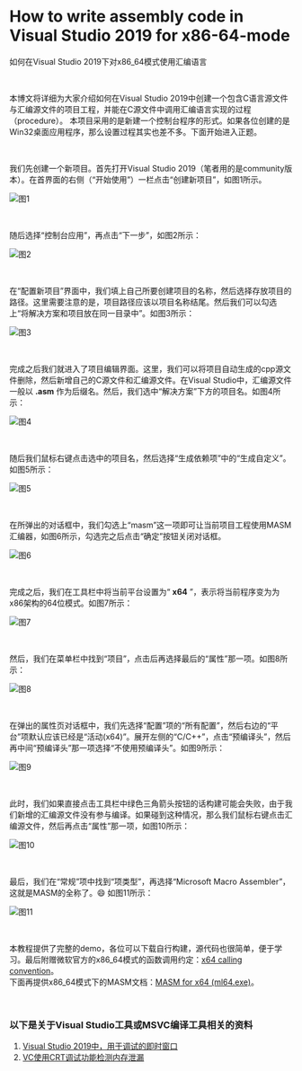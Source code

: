 # How to write assembly code in Visual Studio 2019 for x86-64-mode
如何在Visual Studio 2019下对x86_64模式使用汇编语言

<br />

本博文将详细为大家介绍如何在Visual Studio 2019中创建一个包含C语言源文件与汇编源文件的项目工程，并能在C源文件中调用汇编语言实现的过程（procedure）。
本项目采用的是新建一个控制台程序的形式。如果各位创建的是Win32桌面应用程序，那么设置过程其实也差不多。下面开始进入正题。

<br />

我们先创建一个新项目。首先打开Visual Studio 2019（笔者用的是community版本）。在首界面的右侧（“开始使用”）一栏点击“创建新项目”，如图1所示。

![图1](https://github.com/zenny-chen/How-to-write-assembly-code-in-Visual-Studio-2019-for-x86-64-mode/blob/master/1.JPG)

<br />

随后选择“控制台应用”，再点击“下一步”，如图2所示：

![图2](https://github.com/zenny-chen/How-to-write-assembly-code-in-Visual-Studio-2019-for-x86-64-mode/blob/master/2.JPG)

<br />

在“配置新项目”界面中，我们填上自己所要创建项目的名称，然后选择存放项目的路径。这里需要注意的是，项目路径应该以项目名称结尾。然后我们可以勾选上“将解决方案和项目放在同一目录中”。如图3所示：

![图3](https://github.com/zenny-chen/How-to-write-assembly-code-in-Visual-Studio-2019-for-x86-64-mode/blob/master/3.JPG)

<br />

完成之后我们就进入了项目编辑界面。这里，我们可以将项目自动生成的cpp源文件删除，然后新增自己的C源文件和汇编源文件。在Visual Studio中，汇编源文件一般以 **.asm** 作为后缀名。然后，我们选中“解决方案”下方的项目名。如图4所示：

![图4](https://github.com/zenny-chen/How-to-write-assembly-code-in-Visual-Studio-2019-for-x86-64-mode/blob/master/4.JPG)

<br />

随后我们鼠标右键点击选中的项目名，然后选择“生成依赖项”中的“生成自定义”。如图5所示：

![图5](https://github.com/zenny-chen/How-to-write-assembly-code-in-Visual-Studio-2019-for-x86-64-mode/blob/master/5.JPG)

<br />

在所弹出的对话框中，我们勾选上“masm”这一项即可让当前项目工程使用MASM汇编器，如图6所示，勾选完之后点击“确定”按钮关闭对话框。

![图6](https://github.com/zenny-chen/How-to-write-assembly-code-in-Visual-Studio-2019-for-x86-64-mode/blob/master/6.JPG)

<br />

完成之后，我们在工具栏中将当前平台设置为“ **x64** ”，表示将当前程序变为为x86架构的64位模式。如图7所示：

![图7](https://github.com/zenny-chen/How-to-write-assembly-code-in-Visual-Studio-2019-for-x86-64-mode/blob/master/7.JPG)

<br />

然后，我们在菜单栏中找到“项目”，点击后再选择最后的“属性”那一项。如图8所示：

![图8](https://github.com/zenny-chen/How-to-write-assembly-code-in-Visual-Studio-2019-for-x86-64-mode/blob/master/8.JPG)

<br />

在弹出的属性页对话框中，我们先选择“配置”项的“所有配置”，然后右边的“平台”项默认应该已经是“活动(x64)”。展开左侧的“C/C++”，点击“预编译头”，然后再中间“预编译头”那一项选择“不使用预编译头”。如图9所示：

![图9](https://github.com/zenny-chen/How-to-write-assembly-code-in-Visual-Studio-2019-for-x86-64-mode/blob/master/9.JPG)

<br />

此时，我们如果直接点击工具栏中绿色三角箭头按钮的话构建可能会失败，由于我们新增的汇编源文件没有参与编译。如果碰到这种情况，那么我们鼠标右键点击汇编源文件，然后再点击“属性”那一项，如图10所示：

![图10](https://github.com/zenny-chen/How-to-write-assembly-code-in-Visual-Studio-2019-for-x86-64-mode/blob/master/10.JPG)

<br />

最后，我们在“常规”项中找到“项类型”，再选择“Microsoft Macro Assembler”，这就是MASM的全称了。😄 如图11所示：

![图11](https://github.com/zenny-chen/How-to-write-assembly-code-in-Visual-Studio-2019-for-x86-64-mode/blob/master/11.JPG)

<br />

本教程提供了完整的demo，各位可以下载自行构建，源代码也很简单，便于学习。最后附赠微软官方的x86_64模式的函数调用约定：[x64 calling convention](https://docs.microsoft.com/en-us/cpp/build/x64-calling-convention?view=vs-2019)。    
下面再提供x86_64模式下的MASM文档：[MASM for x64 (ml64.exe)](https://docs.microsoft.com/en-us/cpp/assembler/masm/masm-for-x64-ml64-exe?view=vs-2019)。

<br />

### 以下是关于Visual Studio工具或MSVC编译工具相关的资料

1. [Visual Studio 2019中，用于调试的即时窗口](https://docs.microsoft.com/zh-cn/visualstudio/ide/reference/immediate-window?view=vs-2019)
2. [VC使用CRT调试功能检测内存泄漏](https://blog.csdn.net/lvwx369/article/details/41776965)

